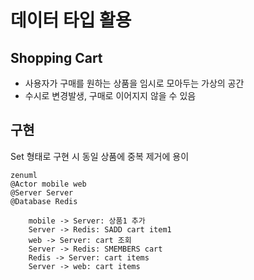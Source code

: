 # 데이터 타입 활용

## Shopping Cart
 - 사용자가 구매를 원하는 상품을 임시로 모아두는 가상의 공간
 - 수시로 변경발생, 구매로 이어지지 않을 수 있음

## 구현
Set 형태로 구현 시 동일 상품에 중복 제거에 용이

```mermaid
zenuml
@Actor mobile web
@Server Server
@Database Redis

    mobile -> Server: 상품1 추가
    Server -> Redis: SADD cart item1
    web -> Server: cart 조회
    Server -> Redis: SMEMBERS cart
    Redis -> Server: cart items
    Server -> web: cart items
```